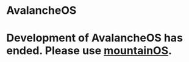 # AvalancheOS

# Development of AvalancheOS has ended. Please use [mountainOS](https://broimluna.github.io/mountainOS).
